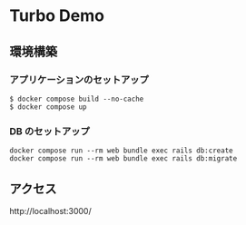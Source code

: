 # Turbo Demo

## 環境構築

### アプリケーションのセットアップ

```
$ docker compose build --no-cache
$ docker compose up
```

### DB のセットアップ

```
docker compose run --rm web bundle exec rails db:create
docker compose run --rm web bundle exec rails db:migrate
```

## アクセス

http://localhost:3000/
